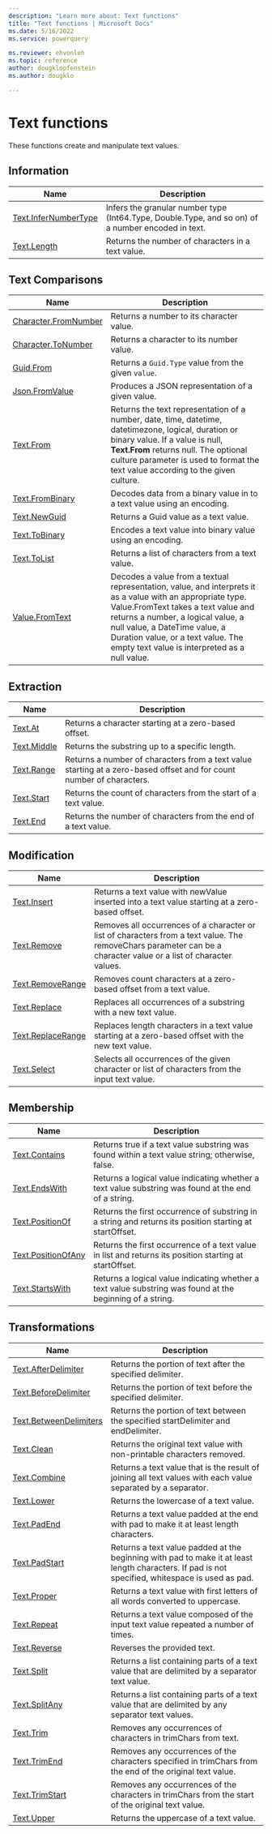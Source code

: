 ```yaml
---
description: "Learn more about: Text functions"
title: "Text functions | Microsoft Docs"
ms.date: 5/16/2022
ms.service: powerquery

ms.reviewer: ehvonleh
ms.topic: reference
author: dougklopfenstein
ms.author: dougklo

---
```

# Text functions

These functions create and manipulate text values.

## Information

|Name|Description|
|------------|---------------|
|[Text.InferNumberType](text-infernumbertype.md)|Infers the granular number type (Int64.Type, Double.Type, and so on) of a number encoded in text.|
|[Text.Length](text-length.md)|Returns the number of characters in a text value.|

## Text Comparisons

|Name|Description|
|------------|---------------|
|[Character.FromNumber](character-fromnumber.md)|Returns a number to its character value.|
|[Character.ToNumber](character-tonumber.md)|Returns a character to its number value.|
|[Guid.From](guid-from.md) | Returns a `Guid.Type` value from the given `value`.|
|[Json.FromValue](json-fromvalue.md) | Produces a JSON representation of a given value.|
|[Text.From](text-from.md)|Returns the text representation of a number, date, time, datetime, datetimezone, logical, duration or binary value. If a value is null, **Text.From** returns null. The optional culture parameter is used to format the text value according to the given culture.|
|[Text.FromBinary](text-frombinary.md)|Decodes data from a binary value in to a text value using an encoding.|
|[Text.NewGuid](text-newguid.md)|Returns a Guid value as a text value.|
|[Text.ToBinary](text-tobinary.md)|Encodes a text value into binary value using an encoding.|
|[Text.ToList](text-tolist.md)|Returns a list of characters from a text value.|
|[Value.FromText](value-fromtext.md)|Decodes a value from a textual representation, value, and interprets it as a value with an appropriate type. Value.FromText takes a text value and returns a number, a logical value, a null value, a DateTime value, a Duration value, or a text value. The empty text value is interpreted as a null value.|

## Extraction

|Name|Description|
|------------|---------------|  
|[Text.At](text-at.md)|Returns a character starting at a zero-based offset.|
|[Text.Middle](text-middle.md) | Returns the substring up to a specific length.|
|[Text.Range](text-range.md)|Returns a number of characters from a text value starting at a zero-based offset and for count number of characters.|
|[Text.Start](text-start.md)|Returns the count of characters from the start of a text value.|
|[Text.End](text-end.md)|Returns the number of characters from the end of a text value.|

## Modification

|Name|Description|
|------------|---------------|
|[Text.Insert](text-insert.md)|Returns a text value with newValue inserted into a text value starting at a zero-based offset.|
|[Text.Remove](text-remove.md)|Removes all occurrences of a character or list of characters from a text value. The removeChars parameter can be a character value or a list of character values.|
|[Text.RemoveRange](text-removerange.md)|Removes count characters at a zero-based offset from a text value.|
|[Text.Replace](text-replace.md)|Replaces all occurrences of a substring with a new text value.|
|[Text.ReplaceRange](text-replacerange.md)|Replaces length characters in a text value starting at a zero-based offset with the new text value.|
[Text.Select](text-select.md) | Selects all occurrences of the given character or list of characters from the input text value.|

## Membership

|Name|Description|
|------------|---------------|
|[Text.Contains](text-contains.md)|Returns true if a text value substring was found within a text value string; otherwise, false.|
|[Text.EndsWith](text-endswith.md)|Returns a logical value indicating whether a text value substring was found at the end of a string.|
|[Text.PositionOf](text-positionof.md)|Returns the first occurrence of substring in a string and returns its position starting at startOffset.|
|[Text.PositionOfAny](text-positionofany.md)|Returns the first occurrence of a text value in list and returns its position starting at startOffset.|
|[Text.StartsWith](text-startswith.md)|Returns a logical value indicating whether a text value substring was found at the beginning of a string.|

## Transformations

|Name|Description|
|------------|---------------|
|[Text.AfterDelimiter](text-afterdelimiter.md)|Returns the portion of text after the specified delimiter.|
|[Text.BeforeDelimiter](text-beforedelimiter.md)|Returns the portion of text before the specified delimiter.|
|[Text.BetweenDelimiters](text-betweendelimiters.md)|Returns the portion of text between the specified startDelimiter and endDelimiter.|
|[Text.Clean](text-clean.md)|Returns the original text value with non-printable characters removed.|
|[Text.Combine](text-combine.md)|Returns a text value that is the result of joining all text values with each value separated by a separator.|
|[Text.Lower](text-lower.md)|Returns the lowercase of a text value.|
|[Text.PadEnd](text-padend.md)|Returns a text value padded at the end with pad to make it at least length characters.|
|[Text.PadStart](text-padstart.md)|Returns a text value padded at the beginning with pad to make it at least length characters. If pad is not specified, whitespace is used as pad.|
|[Text.Proper](text-proper.md)|Returns a text value with first letters of all words converted to uppercase.|
|[Text.Repeat](text-repeat.md)|Returns a text value composed of the input text value repeated a number of times.|
|[Text.Reverse](text-reverse.md)|Reverses the provided text.|
|[Text.Split](text-split.md)|Returns a list containing parts of a text value that are delimited by a separator text value.|
|[Text.SplitAny](text-splitany.md)|Returns a list containing parts of a text value that are delimited by any separator text values.|
|[Text.Trim](text-trim.md)|Removes any occurrences of characters in trimChars from text.|
|[Text.TrimEnd](text-trimend.md)|Removes any occurrences of the characters specified in trimChars from the end of the original text value.|
|[Text.TrimStart](text-trimstart.md)|Removes any occurrences of the characters in trimChars from the start of the original text value.|
|[Text.Upper](text-upper.md)|Returns the uppercase of a text value.|
